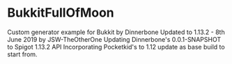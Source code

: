 # BukkitFullOfMoon
Custom generator example for Bukkit by Dinnerbone
Updated to 1.13.2 - 8th June 2019 by JSW-TheOtherOne
Updating Dinnerbone's 0.0.1-SNAPSHOT to Spigot 1.13.2 API
Incorporating Pocketkid's to 1.12 update as base build to start from.

